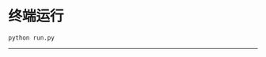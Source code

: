 # 终端运行

```shell
python run.py
```
********************************************************************************
